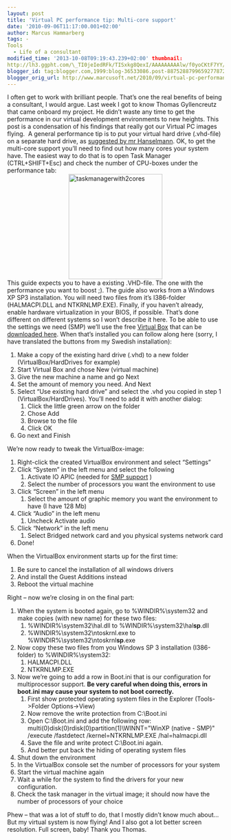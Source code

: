 ```yaml
---
layout: post
title: 'Virtual PC performance tip: Multi-core support'
date: '2010-09-06T11:17:00.001+02:00'
author: Marcus Hammarberg
tags: -
Tools
  - Life of a consultant
modified_time: '2013-10-08T09:19:43.239+02:00' thumbnail:
http://lh3.ggpht.com/\_TI0jeIedRFk/TISxkg8QexI/AAAAAAAAAlw/f0yoCKtF7YY/s72-c/taskmanagerwith2cores_thumb.jpg?imgmax=800
blogger_id: tag:blogger.com,1999:blog-36533086.post-8875288799659277872
blogger_orig_url: http://www.marcusoft.net/2010/09/virtual-pc-performance-tip-multi-core.html
---
```



<div dir="ltr" style="text-align: left;" trbidi="on">

I often get to work with brilliant people. That’s one the real benefits
of being a consultant, I would argue. Last week I got to know Thomas
Gyllencreutz that came onboard my project. He didn’t waste any time to
get the performance in our virtual development environments to new
heights. This post is a condensation of his findings that really got our
Virtual PC images flying. 
A general performance tip is to put your virtual hard drive (.vhd-file)
on a separate hard drive, as <a
href="http://www.hanselman.com/blog/VMPerformanceChecklistBeforeYouComplainThatYourVirtualMachineIsSlow.aspx"
target="_blank">suggested by mr Hanselmann</a>.
OK, to get the multi-core support you’ll need to find out how many cores
your system have. The easiest way to do that is to open Task Manager
(CTRL+SHIFT+Esc) and check the number of CPU-boxes under the performance
tab:
[<img
src="http://lh3.ggpht.com/_TI0jeIedRFk/TISxkg8QexI/AAAAAAAAAlw/f0yoCKtF7YY/taskmanagerwith2cores_thumb.jpg?imgmax=800"
title="taskmanagerwith2cores" data-border="0"
style="border-bottom-width: 0px; border-left-width: 0px; border-right-width: 0px; border-top-width: 0px; display: block; float: none; margin-left: auto; margin-right: auto;"
width="218" height="244" alt="taskmanagerwith2cores" />](http://lh3.ggpht.com/_TI0jeIedRFk/TISxkNZ28wI/AAAAAAAAAls/6TLk7gxM058/s1600-h/taskmanagerwith2cores%5B2%5D.jpg)
This guide expects you to have a existing .VHD-file. The one with the
performance you want to boost ;). The guide also works from a Windows XP
SP3 installation. You will need two files from it’s I386-folder
(HALMACPI.DLL and NTKRNLMP.EXE).
Finally, if you haven’t already, enable hardware virtualization in your
BIOS, if possible. That’s done different on different systems so I won’t
describe it here.
To be able to use the settings we need (SMP) we’ll use the free
<a href="http://www.virtualbox.org/" target="_blank">Virtual Box</a>
that can be <a href="http://www.virtualbox.org/wiki/Downloads"
target="_blank">downloaded here</a>. When that’s installed you can
follow along here (sorry, I have translated the buttons from my Swedish
installation):

1.  Make a copy of the existing hard drive (.vhd) to a new folder
    (VirtualBox/HardDrives for example)
2.  Start Virtual Box and chose New (virtual machine)
3.  Give the new machine a name and go Next
4.  Set the amount of memory you need. And Next
5.  Select “Use existing hard drive” and select the .vhd you copied in
    step 1 (VirtualBox/HardDrives). You’ll need to add it with another
    dialog:
    1.  Click the little green arrow on the folder
    2.  Chose Add
    3.  Browse to the file
    4.  Click OK
6.  Go next and Finish

We’re now ready to tweak the VirtualBox-image:

1.  Right-click the created VirtualBox environment and select “Settings”
2.  Click “System” in the left menu and select the following
    1.  Activate IO APIC (needed for
        <a href="http://en.wikipedia.org/wiki/Symmetric_Multi-Processing"
        target="_blank">SMP support</a> )
    2.  Select the number of processors you want the environment to use
3.  Click “Screen” in the left menu
    1.  Select the amount of graphic memory you want the environment to
        have (I have 128 Mb)
4.  Click “Audio” in the left menu
    1.  Uncheck Activate audio
5.  Click “Network” in the left menu
    1.  Select Bridged network card and you physical systems network
        card
6.  Done!

When the VirtualBox environment starts up for the first time:

1.  Be sure to cancel the installation of all windows drivers
2.  And install the Guest Additions instead
3.  Reboot the virtual machine

Right – now we’re closing in on the final part:

1.  When the system is booted again, go to %WINDIR%\system32 and make
    copies (with new name) for these two files:
    1.  %WINDIR%\system32\hal.dll to %WINDIR%\system32\hal**sp**.dll
    2.  %WINDIR%\system32\ntoskrnl.exe to
        %WINDIR%\system32\ntoskrnl**sp**.exe
2.  Now copy these two files from you Windows SP 3 installation
    (I386-folder) to %WINDIR%\system32:
    1.  HALMACPI.DLL
    2.  NTKRNLMP.EXE
3.  Now we’re going to add a row in Boot.ini that is our configuration
    for multiprocessor support. **Be very careful when doing this,
    errors in boot.ini may cause your system to not boot correctly.**
    1.  First show protected operating system files in the Explorer
        (Tools-\>Folder Options-\>View)
    2.  Now remove the write protection from C:\Boot.ini
    3.  Open C:\Boot.ini and add the following row:
       multi(0)disk(0)rdisk(0)partition(1)\WINNT="WinXP (native - SMP)"
        /execute /fastdetect /kernel=NTKRNLMP.EXE /hal=halmacpi.dll
    4.  Save the file and write protect C:\Boot.ini again.
    5.  And better put back the hiding of operating system files
4.  Shut down the environment
5.  In the VirtualBox console set the number of processors for your
    system
6.  Start the virtual machine again
7.  Wait a while for the system to find the drivers for your new
    configuration.
8.  Check the task manager in the virtual image; it should now have the
    number of processors of your choice

Phew – that was a lot of stuff to do, that I mostly didn’t know much
about… But my virtual system is now flying! And I also got a lot better
screen resolution. Full screen, baby!
Thank you Thomas.

</div>

